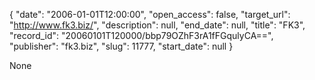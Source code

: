 {
  "date": "2006-01-01T12:00:00", 
  "open_access": false, 
  "target_url": "http://www.fk3.biz/", 
  "description": null, 
  "end_date": null, 
  "title": "FK3", 
  "record_id": "20060101T120000/bbp79OZhF3rA1fFGqulyCA==", 
  "publisher": "fk3.biz", 
  "slug": 11777, 
  "start_date": null
}

None